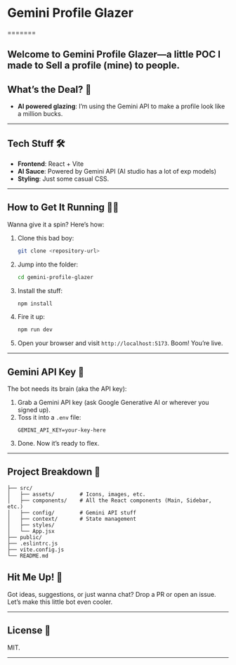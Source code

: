 
# Gemini Profile Glazer
=======

Welcome to **Gemini Profile Glazer**—a little POC I made to Sell a profile (mine) to people.
---

## What’s the Deal? 🤔

- **AI powered glazing**: I’m using the Gemini API to make a profile look like a million bucks.

---

## Tech Stuff 🛠️

- **Frontend**: React + Vite
- **AI Sauce**: Powered by Gemini API (AI studio has a lot of exp models)
- **Styling**: Just some casual CSS.

---

## How to Get It Running 🏃‍♂️

Wanna give it a spin? Here’s how:

1. Clone this bad boy:
   ```bash
   git clone <repository-url>
   ```
2. Jump into the folder:
   ```bash
   cd gemini-profile-glazer
   ```
3. Install the stuff:
   ```bash
   npm install
   ```
4. Fire it up:
   ```bash
   npm run dev
   ```
5. Open your browser and visit `http://localhost:5173`. Boom! You’re live.

---

## Gemini API Key 🔑

The bot needs its brain (aka the API key):
1. Grab a Gemini API key (ask Google Generative AI or wherever you signed up).
2. Toss it into a `.env` file:
   ```env
   GEMINI_API_KEY=your-key-here
   ```
3. Done. Now it’s ready to flex.

---

## Project Breakdown 🧩


```
├── src/
│   ├── assets/        # Icons, images, etc.
│   ├── components/    # All the React components (Main, Sidebar, etc.)
│   ├── config/        # Gemini API stuff
│   ├── context/       # State management 
│   ├── styles/        
│   └── App.jsx        
├── public/            
├── .eslintrc.js       
├── vite.config.js     
└── README.md          
```


## Hit Me Up! 💬

Got ideas, suggestions, or just wanna chat? Drop a PR or open an issue. Let’s make this little bot even cooler. 

---

## License 📝

MIT. 

---

